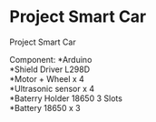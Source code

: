 # Project Smart Car

Project Smart Car 

Component:
*Arduino <br>
*Shield Driver L298D <br>
*Motor + Wheel x 4 <br>
*Ultrasonic sensor x 4 <br>
*Baterry Holder 18650 3 Slots <br>
*Battery 18650 x 3 <br>
